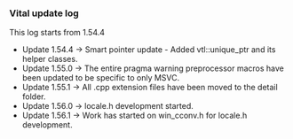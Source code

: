 ### Vital update log 

This log starts from 1.54.4

- Update 1.54.4 -> Smart pointer update - Added vtl::unique_ptr and its helper classes.
- Update 1.55.0 -> The entire pragma warning preprocessor macros have been updated to be specific to only MSVC.
- Update 1.55.1 -> All .cpp extension files have been moved to the detail folder.
- Update 1.56.0 -> locale.h development started.
- Update 1.56.1 -> Work has started on win_cconv.h for locale.h development.